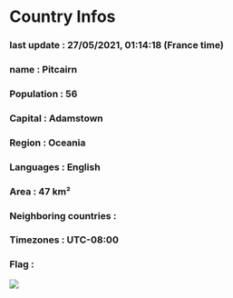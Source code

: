 # Country  Infos
### last update : 27/05/2021, 01:14:18 (France time)

### name : Pitcairn
### Population : 56
### Capital : Adamstown
### Region : Oceania
### Languages : English
### Area : 47 km²
### Neighboring countries : 
### Timezones : UTC-08:00

### Flag :
![](https://restcountries.eu/data/pcn.svg)